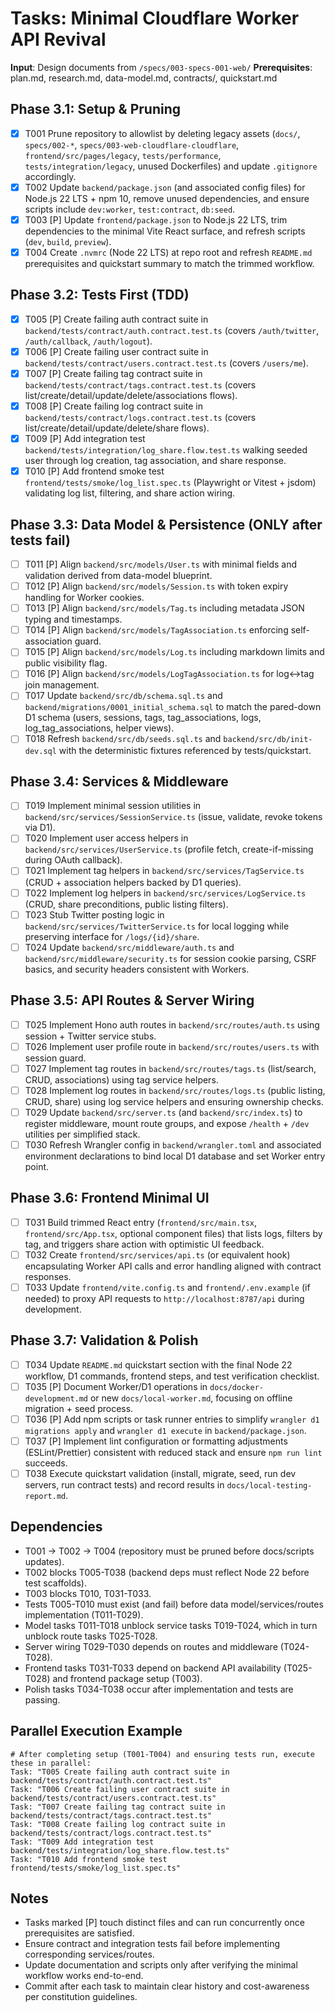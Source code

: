# Tasks: Minimal Cloudflare Worker API Revival

**Input**: Design documents from `/specs/003-specs-001-web/`
**Prerequisites**: plan.md, research.md, data-model.md, contracts/, quickstart.md

## Phase 3.1: Setup & Pruning
- [x] T001 Prune repository to allowlist by deleting legacy assets (`docs/`, `specs/002-*`, `specs/003-web-cloudflare-cloudflare`, `frontend/src/pages/legacy`, `tests/performance`, `tests/integration/legacy`, unused Dockerfiles) and update `.gitignore` accordingly.
- [x] T002 Update `backend/package.json` (and associated config files) for Node.js 22 LTS + npm 10, remove unused dependencies, and ensure scripts include `dev:worker`, `test:contract`, `db:seed`.
- [x] T003 [P] Update `frontend/package.json` to Node.js 22 LTS, trim dependencies to the minimal Vite React surface, and refresh scripts (`dev`, `build`, `preview`).
- [x] T004 Create `.nvmrc` (Node 22 LTS) at repo root and refresh `README.md` prerequisites and quickstart summary to match the trimmed workflow.

## Phase 3.2: Tests First (TDD)
- [x] T005 [P] Create failing auth contract suite in `backend/tests/contract/auth.contract.test.ts` (covers `/auth/twitter`, `/auth/callback`, `/auth/logout`).
- [x] T006 [P] Create failing user contract suite in `backend/tests/contract/users.contract.test.ts` (covers `/users/me`).
- [x] T007 [P] Create failing tag contract suite in `backend/tests/contract/tags.contract.test.ts` (covers list/create/detail/update/delete/associations flows).
- [x] T008 [P] Create failing log contract suite in `backend/tests/contract/logs.contract.test.ts` (covers list/create/detail/update/delete/share flows).
- [x] T009 [P] Add integration test `backend/tests/integration/log_share.flow.test.ts` walking seeded user through log creation, tag association, and share response.
- [x] T010 [P] Add frontend smoke test `frontend/tests/smoke/log_list.spec.ts` (Playwright or Vitest + jsdom) validating log list, filtering, and share action wiring.

## Phase 3.3: Data Model & Persistence (ONLY after tests fail)
- [ ] T011 [P] Align `backend/src/models/User.ts` with minimal fields and validation derived from data-model blueprint.
- [ ] T012 [P] Align `backend/src/models/Session.ts` with token expiry handling for Worker cookies.
- [ ] T013 [P] Align `backend/src/models/Tag.ts` including metadata JSON typing and timestamps.
- [ ] T014 [P] Align `backend/src/models/TagAssociation.ts` enforcing self-association guard.
- [ ] T015 [P] Align `backend/src/models/Log.ts` including markdown limits and public visibility flag.
- [ ] T016 [P] Align `backend/src/models/LogTagAssociation.ts` for log↔tag join management.
- [ ] T017 Update `backend/src/db/schema.sql.ts` and `backend/migrations/0001_initial_schema.sql` to match the pared-down D1 schema (users, sessions, tags, tag_associations, logs, log_tag_associations, helper views).
- [ ] T018 Refresh `backend/src/db/seeds.sql.ts` and `backend/src/db/init-dev.sql` with the deterministic fixtures referenced by tests/quickstart.

## Phase 3.4: Services & Middleware
- [ ] T019 Implement minimal session utilities in `backend/src/services/SessionService.ts` (issue, validate, revoke tokens via D1).
- [ ] T020 Implement user access helpers in `backend/src/services/UserService.ts` (profile fetch, create-if-missing during OAuth callback).
- [ ] T021 Implement tag helpers in `backend/src/services/TagService.ts` (CRUD + association helpers backed by D1 queries).
- [ ] T022 Implement log helpers in `backend/src/services/LogService.ts` (CRUD, share preconditions, public listing filters).
- [ ] T023 Stub Twitter posting logic in `backend/src/services/TwitterService.ts` for local logging while preserving interface for `/logs/{id}/share`.
- [ ] T024 Update `backend/src/middleware/auth.ts` and `backend/src/middleware/security.ts` for session cookie parsing, CSRF basics, and security headers consistent with Workers.

## Phase 3.5: API Routes & Server Wiring
- [ ] T025 Implement Hono auth routes in `backend/src/routes/auth.ts` using session + Twitter service stubs.
- [ ] T026 Implement user profile route in `backend/src/routes/users.ts` with session guard.
- [ ] T027 Implement tag routes in `backend/src/routes/tags.ts` (list/search, CRUD, associations) using tag service helpers.
- [ ] T028 Implement log routes in `backend/src/routes/logs.ts` (public listing, CRUD, share) using log service helpers and ensuring ownership checks.
- [ ] T029 Update `backend/src/server.ts` (and `backend/src/index.ts`) to register middleware, mount route groups, and expose `/health` + `/dev` utilities per simplified stack.
- [ ] T030 Refresh Wrangler config in `backend/wrangler.toml` and associated environment declarations to bind local D1 database and set Worker entry point.

## Phase 3.6: Frontend Minimal UI
- [ ] T031 Build trimmed React entry (`frontend/src/main.tsx`, `frontend/src/App.tsx`, optional component files) that lists logs, filters by tag, and triggers share action with optimistic UI feedback.
- [ ] T032 Create `frontend/src/services/api.ts` (or equivalent hook) encapsulating Worker API calls and error handling aligned with contract responses.
- [ ] T033 Update `frontend/vite.config.ts` and `frontend/.env.example` (if needed) to proxy API requests to `http://localhost:8787/api` during development.

## Phase 3.7: Validation & Polish
- [ ] T034 Update `README.md` quickstart section with the final Node 22 workflow, D1 commands, frontend steps, and test verification checklist.
- [ ] T035 [P] Document Worker/D1 operations in `docs/docker-development.md` or new `docs/local-worker.md`, focusing on offline migration + seed process.
- [ ] T036 [P] Add npm scripts or task runner entries to simplify `wrangler d1 migrations apply` and `wrangler d1 execute` in `backend/package.json`.
- [ ] T037 [P] Implement lint configuration or formatting adjustments (ESLint/Prettier) consistent with reduced stack and ensure `npm run lint` succeeds.
- [ ] T038 Execute quickstart validation (install, migrate, seed, run dev servers, run contract tests) and record results in `docs/local-testing-report.md`.

## Dependencies
- T001 → T002 → T004 (repository must be pruned before docs/scripts updates).
- T002 blocks T005-T038 (backend deps must reflect Node 22 before test scaffolds).
- T003 blocks T010, T031-T033.
- Tests T005-T010 must exist (and fail) before data model/services/routes implementation (T011-T029).
- Model tasks T011-T018 unblock service tasks T019-T024, which in turn unblock route tasks T025-T028.
- Server wiring T029-T030 depends on routes and middleware (T024-T028).
- Frontend tasks T031-T033 depend on backend API availability (T025-T028) and frontend package setup (T003).
- Polish tasks T034-T038 occur after implementation and tests are passing.

## Parallel Execution Example
```
# After completing setup (T001-T004) and ensuring tests run, execute these in parallel:
Task: "T005 Create failing auth contract suite in backend/tests/contract/auth.contract.test.ts"
Task: "T006 Create failing user contract suite in backend/tests/contract/users.contract.test.ts"
Task: "T007 Create failing tag contract suite in backend/tests/contract/tags.contract.test.ts"
Task: "T008 Create failing log contract suite in backend/tests/contract/logs.contract.test.ts"
Task: "T009 Add integration test backend/tests/integration/log_share.flow.test.ts"
Task: "T010 Add frontend smoke test frontend/tests/smoke/log_list.spec.ts"
```

## Notes
- Tasks marked [P] touch distinct files and can run concurrently once prerequisites are satisfied.
- Ensure contract and integration tests fail before implementing corresponding services/routes.
- Update documentation and scripts only after verifying the minimal workflow works end-to-end.
- Commit after each task to maintain clear history and cost-awareness per constitution guidelines.
